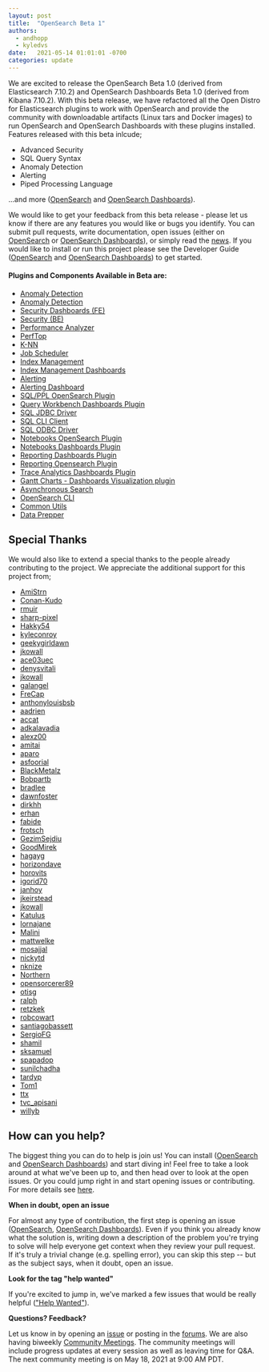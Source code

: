 ```yaml
---
layout: post
title:  "OpenSearch Beta 1"
authors: 
  - andhopp
  - kyledvs
date:   2021-05-14 01:01:01 -0700
categories: update
---
```


We are excited to release the OpenSearch Beta 1.0 (derived from Elasticsearch 7.10.2) and OpenSearch Dashboards Beta 1.0 (derived from Kibana 7.10.2). With this beta release, we  have refactored all the Open Distro for Elasticsearch plugins to work with OpenSearch and provide the community with downloadable artifacts (Linux tars and Docker images) to run OpenSearch and OpenSearch Dashboards with these plugins installed. Features released with this beta inlcude;

- Advanced Security
- SQL Query Syntax
- Anomaly Detection
- Alerting
- Piped Processing Language

...and more ([OpenSearch](https://github.com/opensearch-project/OpenSearch) and [OpenSearch Dashboards](https://github.com/opensearch-project/OpenSearch-Dashboards)). 

We would like to get your feedback from this beta release - please let us know if there are any features you would like or bugs you identify. You can submit pull requests, write documentation, open issues (either on [OpenSearch](https://github.com/opensearch-project/OpenSearch/issues) or [OpenSearch Dashboards](https://github.com/opensearch-project/OpenSearch-Dashboards/issues)), or simply read the [news](https://opensearch.org/blog/). If you would like to install or run this project please see the Developer Guide ([OpenSearch](https://github.com/opensearch-project/OpenSearch/blob/main/DEVELOPER_GUIDE.md) and [OpenSearch Dashboards](https://github.com/opensearch-project/OpenSearch-Dashboards/blob/main/DEVELOPER_GUIDE.md)) to get started.

#### Plugins and Components Available in Beta are:

- [Anomaly Detection](https://github.com/opensearch-project/anomaly-detection)
- [Anomaly Detection](https://github.com/opensearch-project/anomaly-detection-dashboards-plugin)
- [Security Dashboards (FE)](https://github.com/opensearch-project/security-dashboards-plugin)
- [Security (BE)](https://github.com/opensearch-project/security)
- [Performance Analyzer](https://github.com/opensearch-project/performance-analyzer)
- [PerfTop](https://github.com/opensearch-project/perftop)
- [K-NN](https://github.com/opensearch-project/k-NN)
- [Job Scheduler](https://github.com/opensearch-project/job-scheduler)
- [Index Management](https://github.com/opensearch-project/index-management)
- [Index Management Dashboards](https://github.com/opensearch-project/index-management-dashboards-plugin)
- [Alerting](https://github.com/opensearch-project/alerting)
- [Alerting Dashboard](https://github.com/opensearch-project/alerting-dashboards-plugin)
- [SQL/PPL OpenSearch Plugin](https://github.com/opensearch-project/sql)
- [Query Workbench Dashboards Plugin](https://github.com/opensearch-project/sql)
- [SQL JDBC Driver](https://github.com/opensearch-project/sql)
- [SQL CLI Client](https://github.com/opensearch-project/sql)
- [SQL ODBC Driver](https://github.com/opensearch-project/sql)
- [Notebooks OpenSearch Plugin](https://github.com/opensearch-project/dashboards-notebooks)
- [Notebooks Dashboards Plugin](https://github.com/opensearch-project/dashboards-notebooks)
- [Reporting Dashboards Plugin](https://github.com/opensearch-project/dashboards-reports)
- [Reporting Opensearch Plugin](https://github.com/opensearch-project/dashboards-reports)
- [Trace Analytics Dashboards Plugin](https://github.com/opensearch-project/trace-analytics)
- [Gantt Charts - Dashboards Visualization plugin](https://github.com/opensearch-project/dashboards-visualizations)
- [Asynchronous Search](https://github.com/opensearch-project/asynchronous-search)
- [OpenSearch CLI](https://github.com/opensearch-project/opensearch-cli)
- [Common Utils](https://github.com/opensearch-project/common-utils)
- [Data Prepper](https://github.com/opensearch-project/data-prepper)

## Special Thanks
We would also like to extend a special thanks to the people already contributing to the project. We appreciate the additional support for this project from;

- [AmiStrn](https://github.com/AmiStrn)
- [Conan-Kudo](https://github.com/Conan-Kudo)
- [rmuir](https://github.com/rmuir)
- [sharp-pixel](https://github.com/sharp-pixel)
- [Hakky54](https://github.com/Hakky54)
- [kyleconroy](https://github.com/kyleconroy)
- [geekygirldawn](https://github.com/geekygirldawn)
- [jkowall](https://github.com/jkowall)
- [ace03uec](https://github.com/ace03uec)
- [denysvitali](https://github.com/denysvitali)
- [jkowall](https://github.com/jkowall)
- [galangel](https://github.com/galangel)
- [FreCap](https://github.com/FreCap)
- [anthonylouisbsb](https://github.com/anthonylouisbsb)
- [aadrien](https://discuss.opendistrocommunity.dev/u/aadrien)
- [accat](https://discuss.opendistrocommunity.dev/u/acca)
- [adkalavadia](https://discuss.opendistrocommunity.dev/u/adkalavadia)
- [alexz00](https://discuss.opendistrocommunity.dev/u/alexz00)
- [amitai](https://discuss.opendistrocommunity.dev/u/amitai)
- [aparo](https://discuss.opendistrocommunity.dev/u/aparo)
- [asfoorial](https://discuss.opendistrocommunity.dev/u/asfoorial)
- [BlackMetalz](https://discuss.opendistrocommunity.dev/u/BlackMetalz)
- [Bobpartb](https://discuss.opendistrocommunity.dev/u/Bobpartb)
- [bradlee](https://discuss.opendistrocommunity.dev/u/bradlee)
- [dawnfoster](https://discuss.opendistrocommunity.dev/u/dawnfoster)
- [dirkhh](https://discuss.opendistrocommunity.dev/u/dirkhh)
- [erhan](https://discuss.opendistrocommunity.dev/u/erhan)
- [fabide](https://discuss.opendistrocommunity.dev/u/fabide)
- [frotsch](https://discuss.opendistrocommunity.dev/u/frotsch)
- [GezimSejdiu](https://discuss.opendistrocommunity.dev/u/GezimSejdiu)
- [GoodMirek](https://discuss.opendistrocommunity.dev/u/GoodMirek)
- [hagayg](https://discuss.opendistrocommunity.dev/u/hagayg)
- [horizondave](https://discuss.opendistrocommunity.dev/u/horizondave)
- [horovits](https://discuss.opendistrocommunity.dev/u/horovits)
- [igorid70](https://discuss.opendistrocommunity.dev/u/igorid70)
- [janhoy](https://discuss.opendistrocommunity.dev/u/janhoy)
- [jkeirstead](https://discuss.opendistrocommunity.dev/u/jkeirstead)
- [jkowall](https://discuss.opendistrocommunity.dev/u/jkowall)
- [Katulus](https://discuss.opendistrocommunity.dev/u/Katulus)
- [lornajane](https://discuss.opendistrocommunity.dev/u/lornajane)
- [Malini](https://discuss.opendistrocommunity.dev/u/Malini)
- [mattwelke](https://discuss.opendistrocommunity.dev/u/mattwelke)
- [mosajjal](https://discuss.opendistrocommunity.dev/u/mosajjal)
- [nickytd](https://discuss.opendistrocommunity.dev/u/nickytd)
- [nknize](https://discuss.opendistrocommunity.dev/u/nknize)
- [Northern](https://discuss.opendistrocommunity.dev/u/Northern)
- [opensorcerer89](https://discuss.opendistrocommunity.dev/u/opensorcerer89)
- [otisg](https://discuss.opendistrocommunity.dev/u/otisg)
- [ralph](https://discuss.opendistrocommunity.dev/u/ralph)
- [retzkek](https://discuss.opendistrocommunity.dev/u/retzkek)
- [robcowart](https://discuss.opendistrocommunity.dev/u/robcowart)
- [santiagobassett](https://discuss.opendistrocommunity.dev/u/santiagobassett)
- [SergioFG](https://discuss.opendistrocommunity.dev/u/SergioFG)
- [shamil](https://discuss.opendistrocommunity.dev/u/shamil)
- [sksamuel](https://discuss.opendistrocommunity.dev/u/sksamuel)
- [spapadop](https://discuss.opendistrocommunity.dev/u/spapadop)
- [sunilchadha](https://discuss.opendistrocommunity.dev/u/sunilchadha)
- [tardyp](https://discuss.opendistrocommunity.dev/u/tardyp)
- [Tom1](https://discuss.opendistrocommunity.dev/u/Tom1)
- [ttx](https://discuss.opendistrocommunity.dev/u/ttx)
- [tvc_apisani](https://discuss.opendistrocommunity.dev/u/tvc_apisani)
- [willyb](https://discuss.opendistrocommunity.dev/u/willyb)

## How can you help?
The biggest thing you can do to help is join us! You can install ([OpenSearch](https://github.com/opensearch-project/OpenSearch/blob/main/DEVELOPER_GUIDE.md) and [OpenSearch Dashboards](https://github.com/opensearch-project/OpenSearch-Dashboards/blob/main/DEVELOPER_GUIDE.md)) and start diving in! Feel free to take a look around at what we've been up to, and then head over to look at the open issues. Or you could jump right in and start opening issues or contributing. For more details see [here](https://github.com/opensearch-project/OpenSearch/blob/main/CONTRIBUTING.md).

**When in doubt, open an issue**

For almost any type of contribution, the first step is opening an issue ([OpenSearch](https://github.com/opensearch-project/OpenSearch/issues), [OpenSearch Dashboards](https://github.com/opensearch-project/OpenSearch-Dashboards/issues)). Even if you think you already know what the solution is, writing down a description of the problem you're trying to solve will help everyone get context when they review your pull request. If it's truly a trivial change (e.g. spelling error), you can skip this step -- but as the subject says, when it doubt, open an issue. 

**Look for the tag "help wanted"**

If you're excited to jump in, we've marked a few issues that would be really helpful (["Help Wanted"](https://github.com/opensearch-project/OpenSearch/issues?q=is%3Aissue+is%3Aopen+label%3A%22help+wanted%22)).

**Questions? Feedback?**

Let us know in by opening an [issue](https://github.com/opensearch-project/OpenSearch/issues) or posting in the [forums](https://discuss.opendistrocommunity.dev/). We are also having biweekly [Community Meetings](https://www.meetup.com/Open-Distro-for-Elasticsearch-Meetup-Group/). The community meetings will include progress updates at every session as well as leaving time for Q&A. The next community meeting is on May 18, 2021 at
9:00 AM PDT.
